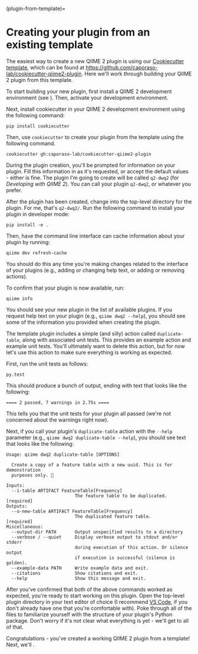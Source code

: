 (plugin-from-template)=
# Creating your plugin from an existing template

The easiest way to create a new QIIME 2 plugin is using our [Cookiecutter template](https://cookiecutter.readthedocs.io/en/stable/), which can be found at https://github.com/caporaso-lab/cookiecutter-qiime2-plugin.
Here we'll work through building your QIIME 2 plugin from this template.

To start building your new plugin, first install a QIIME 2 development environment (see [](setup-dev-environment)). Then, activate your development environment.

Next, install cookiecutter in your QIIME 2 development environment using the following command:

```shell
pip install cookiecutter
```

Then, use `cookiecutter` to create your plugin from the template using the following command.

```shell
cookiecutter gh:caporaso-lab/cookiecutter-qiime2-plugin
```

During the plugin creation, you'll be prompted for information on your plugin.
Fill this information in as it's requested, or accept the default values - either is fine.
The plugin I'm going to create will be called `q2-dwq2` (for *Developing with QIIME 2*). You can call your plugin `q2-dwq2`, or whatever you prefer.

After the plugin has been created, change into the top-level directory for the plugin.
For me, that's `q2-dwq2/`.
Run the following command to install your plugin in developer mode:

```shell
pip install -e .
```

Then, have the command line interface can cache information about your plugin by running:

```shell
qiime dev refresh-cache
```

 You should do this any time you're making changes related to the interface of your plugins (e.g., adding or changing help text, or adding or removing actions).

 To confirm that your plugin is now available, run:

 ```shell
qiime info
```

You should see your new plugin in the list of available plugins. If you request help text on your plugin (e.g., `qiime dwq2 --help`), you should see some of the information you provided when creating the plugin.

The template plugin includes a simple (and silly) action called `duplicate-table`, along with associated unit tests. This provides an example action and example unit tests. You'll ultimately want to delete this action, but for now let's use this action to make sure everything is working as expected.

First, run the unit tests as follows:

```shell
py.test
```

This should produce a bunch of output, ending with text that looks like the following:

```shell
==== 2 passed, 7 warnings in 2.75s ====
```

This tells you that the unit tests for your plugin all passed (we're not concerned about the warnings right now).

Next, if you call your plugin's `duplicate-table` action with the `--help` parameter (e.g., `qiime dwq2 duplicate-table --help`), you should see text that looks like the following:

```shell
Usage: qiime dwq2 duplicate-table [OPTIONS]

  Create a copy of a feature table with a new uuid. This is for demonstration
  purposes only. 🧐

Inputs:
  --i-table ARTIFACT FeatureTable[Frequency]
                          The feature table to be duplicated.       [required]
Outputs:
  --o-new-table ARTIFACT FeatureTable[Frequency]
                          The duplicated feature table.             [required]
Miscellaneous:
  --output-dir PATH       Output unspecified results to a directory
  --verbose / --quiet     Display verbose output to stdout and/or stderr
                          during execution of this action. Or silence output
                          if execution is successful (silence is golden).
  --example-data PATH     Write example data and exit.
  --citations             Show citations and exit.
  --help                  Show this message and exit.
```

After you've confirmed that both of the above commands worked as expected, you're ready to start working on this plugin.
Open the top-level plugin directory in your text editor of choice (I recommend [VS Code](https://code.visualstudio.com/), if you don't already have one that you're comfortable with).
Poke through all of the files to familiarize yourself with the structure of your plugin's Python package.
Don't worry if it's not clear what everything is yet - we'll get to all of that.

Congratulations - you've created a working QIIME 2 plugin from a template!
Next, we'll [](add-nw-align-method).